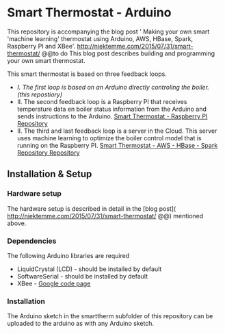 # Smart Thermostat - Arduino

This repository is accompanying the blog post ' Making your own smart 'machine learning' thermostat using Arduino, AWS, HBase, Spark, Raspberry PI and XBee'. http://niektemme.com/2015/07/31/smart-thermostat/ @@to do  This blog post describes building and programming your own smart thermostat. 

This smart thermostat is based on three feedback loops. 
- *I. The first loop is based on an Arduino directly controling the boiler.  (this repostiory)*
- II. The second feedback loop is a Raspberry PI that receives temperature data en boiler status information from the Arduino and sends instructions to the Arduino. [Smart Thermostat - Raspberry PI Repository](https://github.com/niektemme/smarttherm-rpi)
- II. The third and last feedback loop is a server in the Cloud. This server uses machine learning to optimize the boiler control model that is running on the Raspberry PI. [Smart Thermostat - AWS - HBase - Spark Repository Repository](https://github.com/niektemme/smarttherm-rpi)

## Installation & Setup

### Hardware setup
The hardware setup is described in detail in the [blog post]( http://niektemme.com/2015/07/31/smart-thermostat/ @@) mentioned above. 

### Dependencies
The following Arduino libraries are required
- LiquidCrystal (LCD) - should be installed by default
- SoftwareSerial - should be installed by default
- XBee - [Google code page](https://code.google.com/p/xbee-arduino/)

### Installation
The Arduino sketch in the smarttherm subfolder of this repository can be uploaded to the arduino as with any Arduino sketch.
